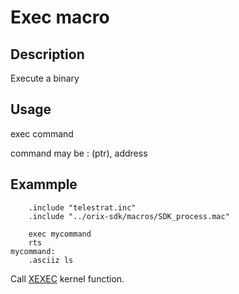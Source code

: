 # Exec macro

## Description

Execute a binary

## Usage

exec command

command may be : (ptr), address

## Exammple

```ca65
    .include "telestrat.inc"
    .include "../orix-sdk/macros/SDK_process.mac"

    exec mycommand
    rts
mycommand:
    .asciiz ls
```

Call [XEXEC](../../../kernel/primitives/XEXEC/) kernel function.
